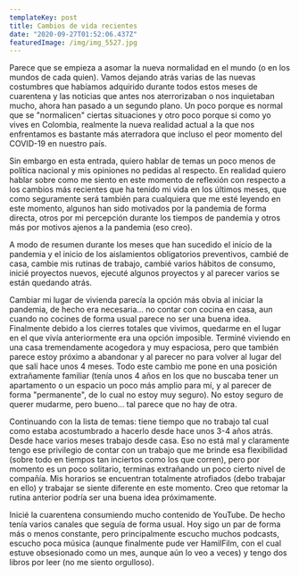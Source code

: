```yaml
---
templateKey: post
title: Cambios de vida recientes
date: "2020-09-27T01:52:06.437Z"
featuredImage: /img/img_5527.jpg
---
```

Parece que se empieza a asomar la nueva normalidad en el mundo (o en los mundos de cada quien). Vamos dejando atrás varias de las nuevas costumbres que habíamos adquirido durante todos estos meses de cuarentena y las noticias que antes nos aterrorizaban o nos inquietaban mucho, ahora han pasado a un segundo plano. Un poco porque es normal que se "normalicen" ciertas situaciones y otro poco porque si como yo vives en Colombia, realmente la nueva realidad actual a la que nos enfrentamos es bastante más aterradora que incluso el peor momento del COVID-19 en nuestro país.

Sin embargo en esta entrada, quiero hablar de temas un poco menos de política nacional y mis opiniones no pedidas al respecto. En realidad quiero hablar sobre como me siento en este momento de reflexión con respecto a los cambios más recientes que ha tenido mi vida en los últimos meses, que como seguramente será también para cualquiera que me esté leyendo en este momento, algunos han sido motivados por la pandemia de forma directa, otros por mi percepción durante los tiempos de pandemia y otros más por motivos ajenos a la pandemia (eso creo).

A modo de resumen durante los meses que han sucedido el inicio de la pandemia y el inicio de los aislamientos obligatorios preventivos, cambié de casa, cambie mis rutinas de trabajo, cambié varios hábitos de consumo, inicié proyectos nuevos, ejecuté algunos proyectos y al parecer varios se están quedando atrás.

Cambiar mi lugar de vivienda parecía la opción más obvia al iniciar la pandemia, de hecho era necesaria... no contar con cocina en casa, aun cuando no cocines de forma usual parece no ser una buena idea. Finalmente debido a los cierres totales que vivimos, quedarme en el lugar en el que vivía anteriormente era una opción imposible. Terminé viviendo en una casa tremendamente acogedora y muy espaciosa, pero que también parece estoy próximo a abandonar y al parecer no para volver al lugar del que salí hace unos 4 meses. Todo este cambio me pone en una posición extrañamente familiar (tenía unos 4 años en los que no buscaba tener un apartamento o un espacio un poco más amplio para mí, y al parecer de forma "permanente", de lo cual no estoy muy seguro). No estoy seguro de querer mudarme, pero bueno... tal parece que no hay de otra.

Continuando con la lista de temas: tiene tiempo que no trabajo tal cual como estaba acostumbrado a hacerlo desde hace unos 3-4 años atrás. Desde hace varios meses trabajo desde casa. Eso no está mal y claramente tengo ese privilegio de contar con un trabajo que me brinde esa flexibilidad (sobre todo en tiempos tan inciertos como los que corren), pero por momento es un poco solitario, terminas extrañando un poco cierto nivel de compañía. Mis horarios se encuentran totalmente atrofiados (debo trabajar en ello) y trabajar se siente diferente en este momento. Creo que retomar la rutina anterior podría ser una buena idea próximamente.

Inicié la cuarentena consumiendo mucho contenido de YouTube. De hecho tenía varios canales que seguía de forma usual. Hoy sigo un par de forma más o menos constante, pero principalmente escucho muchos podcasts, escucho poca música (aunque finalmente pude ver HamilFilm, con el cual estuve obsesionado como un mes, aunque aún lo veo a veces) y tengo dos libros por leer (no me siento orgulloso).
